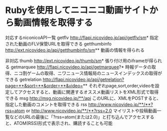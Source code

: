 Rubyを使用してニコニコ動画サイトから動画情報を取得する
=========================================================

対応するniconicoAPI一覧
	getflv
		http://flapi.nicovideo.jp/api/getflv/sm*
		指定された動画のFLV保管URLを取得できる
	getthumbinfo
		http://ext.nicovideo.jp/api/getthumbinfo/sm**
		動画の情報を得られる

非対応
	thumb
		http://ext.nicovideo.jp/thumb/sm*
		張り付け用のiframeが得られる
	getmarquee
		http://flapi.nicovideo.jp/api/getmarquee?*
		時報データの取得、ニコ割ゲームの取得、ニワニュース情報局のニュースインデックスの取得ができる
	getrelation
		http://flapi.nicovideo.jp/api/getrelation?page=**&sort=**&order=**&video=**
		それぞれpage,sort,order,videoを設定してアクセスすると、動画に関連するオススメ動画リストをXML形式で取得できる
	msg
		http://msg.nicovideo.jp/**/api
		このURLに、XMLをPOSTすると、指定した動画のコメントを取得できる
	rss
		http://www.nicovideo.jp/**/**?rss=atom or http://www.nicovideo.jp/**/**?rss=2.0
		マイリストや投稿動画一覧などのURLの最後に「?rss=atom(または2.0)」と打ち込んでアクセスすると、ATOM(RSS)形式で表示され、購読することも可能
